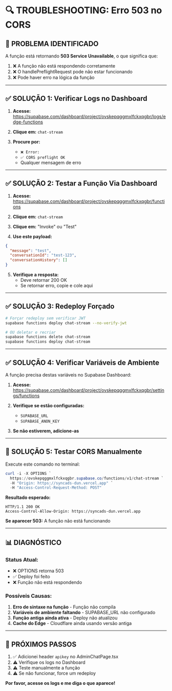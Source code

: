 # 🔍 TROUBLESHOOTING: Erro 503 no CORS

## 🚨 PROBLEMA IDENTIFICADO

A função está retornando **503 Service Unavailable**, o que significa que:

1. ❌ A função não está respondendo corretamente
2. ❌ O handlePreflightRequest pode não estar funcionando
3. ❌ Pode haver erro na lógica da função

---

## ✅ SOLUÇÃO 1: Verificar Logs no Dashboard

1. **Acesse:** https://supabase.com/dashboard/project/ovskepqggmxlfckxqgbr/logs/edge-functions

2. **Clique em:** `chat-stream`

3. **Procure por:**
   - `❌ Error:` 
   - `✅ CORS preflight OK`
   - Qualquer mensagem de erro

---

## ✅ SOLUÇÃO 2: Testar a Função Via Dashboard

1. **Acesse:** https://supabase.com/dashboard/project/ovskepqggmxlfckxqgbr/functions

2. **Clique em:** `chat-stream`

3. **Clique em:** "Invoke" ou "Test"

4. **Use este payload:**
```json
{
  "message": "test",
  "conversationId": "test-123",
  "conversationHistory": []
}
```

5. **Verifique a resposta:**
   - Deve retornar 200 OK
   - Se retornar erro, copie e cole aqui

---

## ✅ SOLUÇÃO 3: Redeploy Forçado

```bash
# Forçar redeploy sem verificar JWT
supabase functions deploy chat-stream --no-verify-jwt

# OU deletar e recriar
supabase functions delete chat-stream
supabase functions deploy chat-stream
```

---

## ✅ SOLUÇÃO 4: Verificar Variáveis de Ambiente

A função precisa destas variáveis no Supabase Dashboard:

1. **Acesse:** https://supabase.com/dashboard/project/ovskepqggmxlfckxqgbr/settings/functions

2. **Verifique se estão configuradas:**
   - `SUPABASE_URL`
   - `SUPABASE_ANON_KEY`

3. **Se não estiverem, adicione-as**

---

## 🧪 SOLUÇÃO 5: Testar CORS Manualmente

Execute este comando no terminal:

```powershell
curl -i -X OPTIONS `
  https://ovskepqggmxlfckxqgbr.supabase.co/functions/v1/chat-stream `
  -H "Origin: https://syncads-dun.vercel.app" `
  -H "Access-Control-Request-Method: POST"
```

**Resultado esperado:**
```
HTTP/1.1 200 OK
Access-Control-Allow-Origin: https://syncads-dun.vercel.app
```

**Se aparecer 503:** A função não está funcionando

---

## 📊 DIAGNÓSTICO

### **Status Atual:**
- ❌ OPTIONS retorna 503
- ✅ Deploy foi feito
- ❌ Função não está respondendo

### **Possíveis Causas:**
1. **Erro de sintaxe na função** - Função não compila
2. **Variáveis de ambiente faltando** - SUPABASE_URL não configurado
3. **Função antiga ainda ativa** - Deploy não atualizou
4. **Cache do Edge** - Cloudflare ainda usando versão antiga

---

## 🎯 PRÓXIMOS PASSOS

1. ✅ Adicionei header `apikey` no AdminChatPage.tsx
2. ⚠️ Verifique os logs no Dashboard
3. ⚠️ Teste manualmente a função
4. ⚠️ Se não funcionar, force um redeploy

**Por favor, acesse os logs e me diga o que aparece!**

